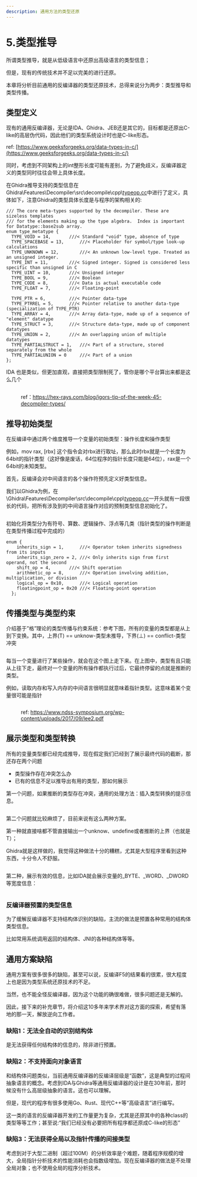 ```yaml
---
description: 通用方法的类型还原
---
```


# 5.类型推导

所谓类型推导，就是从低级语言中还原出高级语言的类型信息；

但是，现有的传统技术并不足以完美的进行还原。

本章将分析目前通用的反编译器的类型还原技术，总得来说分为两步：类型推导和类型传播。



## 类型定义

现有的通用反编译器，无论是IDA、Ghidra、JEB还是其它的，目标都是还原出C-like的高层伪代码，因此他们的类型系统设计时也是C-like形态。

ref: [https://www.geeksforgeeks.org/data-types-in-c/](https://www.geeksforgeeks.org/data-types-in-c/)

同时，考虑到不同架构上的int整形长度可能有差别，为了避免歧义，反编译器定义的类型同时往往会带上具体长度。



在Ghidra推导支持的类型信息在Ghidra\Features\Decompiler\src\decompile\cpp\\[typeop.cc](http://typeop.cc/)中进行了定义，具体如下，注意Ghidra的类型具体长度是与程序的架构相关的:

```
/// The core meta-types supported by the decompiler. These are sizeless templates
/// for the elements making up the type algebra.  Index is important for Datatype::base2sub array.
enum type_metatype {
  TYPE_VOID = 14,		///< Standard "void" type, absence of type
  TYPE_SPACEBASE = 13,		///< Placeholder for symbol/type look-up calculations
  TYPE_UNKNOWN = 12,		///< An unknown low-level type. Treated as an unsigned integer.
  TYPE_INT = 11,		///< Signed integer. Signed is considered less specific than unsigned in C
  TYPE_UINT = 10,		///< Unsigned integer
  TYPE_BOOL = 9,		///< Boolean
  TYPE_CODE = 8,		///< Data is actual executable code
  TYPE_FLOAT = 7,		///< Floating-point

  TYPE_PTR = 6,			///< Pointer data-type
  TYPE_PTRREL = 5,		///< Pointer relative to another data-type (specialization of TYPE_PTR)
  TYPE_ARRAY = 4,		///< Array data-type, made up of a sequence of "element" datatype
  TYPE_STRUCT = 3,		///< Structure data-type, made up of component datatypes
  TYPE_UNION = 2,		///< An overlapping union of multiple datatypes
  TYPE_PARTIALSTRUCT = 1,	///< Part of a structure, stored separately from the whole
  TYPE_PARTIALUNION = 0		///< Part of a union
};
```



IDA 也是类似，但更加直观，直接把类型限制死了，管你是哪个平台算出来都是这么几个

<figure><img src="../.gitbook/assets/image (8).png" alt=""><figcaption><p>ref：<a href="https://hex-rays.com/blog/igors-tip-of-the-week-45-decompiler-types/">https://hex-rays.com/blog/igors-tip-of-the-week-45-decompiler-types/</a></p></figcaption></figure>

## 推导初始类型

在反编译中通过两个维度推导一个变量的初始类型：操作长度和操作类型

例如，mov rax, \[rbx] 这个指令会对rbx进行取址，那么此时rbx就是一个长度为64bit的指针类型（这好像是废话，64位程序的指针长度只能是64位），rax是一个64bit的未知类型。

首先，反编译会对中间语言的各个操作符预先定义好类型信息。

我们以Ghidra为例，在\Ghidra\Features\Decompiler\src\decompile\cpp\\[typeop.cc](http://typeop.cc/)一开头就有一段很长的代码，把所有涉及到的中间语言操作对应的预制类型信息初始化了。

<figure><img src="../.gitbook/assets/image (2) (1).png" alt=""><figcaption></figcaption></figure>

初始化将类型分为有符号、算数、逻辑操作、浮点等几类（指针类型的操作判断是在类型传播过程中完成的）

```
enum {
    inherits_sign = 1,		///< Operator token inherits signedness from its inputs
    inherits_sign_zero = 2,	///< Only inherits sign from first operand, not the second
    shift_op = 4,		///< Shift operation
    arithmetic_op = 8,		///< Operation involving addition, multiplication, or division
    logical_op = 0x10,		///< Logical operation
    floatingpoint_op = 0x20	///< Floating-point operation
  };
```

## 传播类型与类型约束

介绍基于”格”理论的类型传播与约束系统：参考下图，所有的变量的类型都是从上到下变换。其中，上界(T) == unknow-类型未推导，下界(⊥) == conflict-类型冲突

<figure><img src="../.gitbook/assets/image (3) (1).png" alt=""><figcaption></figcaption></figure>

每当一个变量进行了某些操作，就会在这个图上走下来。在上图中，类型有且只能从上往下走，最终对一个变量的所有操作都执行过后，它最终停留的点就是推断的类型。

例如，读取内存和写入内存的中间语言很明显就意味着指针类型。这意味着某个变量很可能是指针

<figure><img src="../.gitbook/assets/image (4) (1).png" alt=""><figcaption><p>ref: <a href="https://www.ndss-symposium.org/wp-content/uploads/2017/09/lee2.pdf">https://www.ndss-symposium.org/wp-content/uploads/2017/09/lee2.pdf</a></p></figcaption></figure>

## 展示类型和类型转换

所有的变量类型都已经完成推导，现在假定我们已经到了展示最终代码的截断，那还存在两个问题

* 类型操作存在冲突怎么办
* 已有的信息不足以推导出有用的类型，那如何展示

第一个问题，如果推断的类型存在冲突，通用的处理方法：插入类型转换的提示信息。

<figure><img src="../.gitbook/assets/image (5) (1).png" alt=""><figcaption></figcaption></figure>

第二个问题就比较麻烦了，目前来说有这么两种方案。

第一种就直接啥都不管直接输出一个unknow、undefine或者推断的上界（也就是T）；

Ghidra就是这样做的，我觉得这种做法十分的糟糕，尤其是大型程序里看到这种东西，十分令人不舒服。

<figure><img src="../.gitbook/assets/image (6) (1).png" alt=""><figcaption></figcaption></figure>

第二种，展示有效的信息，比如IDA就会展示变量的\_BYTE、\_WORD、\_DWORD等宽度信息：

<figure><img src="../.gitbook/assets/image (7) (1).png" alt=""><figcaption></figcaption></figure>

### 反编译器预置的类型信息

为了缓解反编译器不支持结构体识别的缺陷，主流的做法是预置各种常用的结构体类型信息。

比如常用系统调用返回的结构体、JNI的各种结构体等等。



## 通用方案缺陷

通用方案有很多很多的缺陷，甚至可以说，反编译F5的结果看的很累，很大程度上也是因为类型系统还原技术的不足。

当然，也不能全怪反编译器，因为这个功能的确很难做，很多问题还是无解的。

因此，接下来的补充章节，将介绍这10多年来学术界对这方面的探索，希望有落地的那一天，解放逆向工作者。

### 缺陷1：无法全自动的识别结构体

是无法获得任何结构体的信息的，除非进行预置。

### 缺陷2：不支持面向对象语言

和结构体问题类似，当前通用反编译器的反编译层级是“函数”，这是典型的过程间抽象语言的概念。考虑到IDA与Ghidra等通用反编译器的设计是在30年前，那时候没有什么高层级抽象的语言。这也可以理解。

但是，现代的程序有很多使用Go、Rust、现代C++等“高级语言”进行编写。

这一类的语言的反编译器开发的工作量更为复杂，尤其是还原其中的各种class的类型等等工作；甚至说:“我们已经没有必要把所有程序都还原成C-like的形态”

### 缺陷3：无法获得全局以及指针传播的间接类型

考虑到对于大型二进制（超过100M）的分析效率是个难题，随着程序规模的增大，全局指针分析技术的性能消耗也会指数级增加。现在反编译器的做法是不处理全局对象；也不使用全局的程序分析技术。
